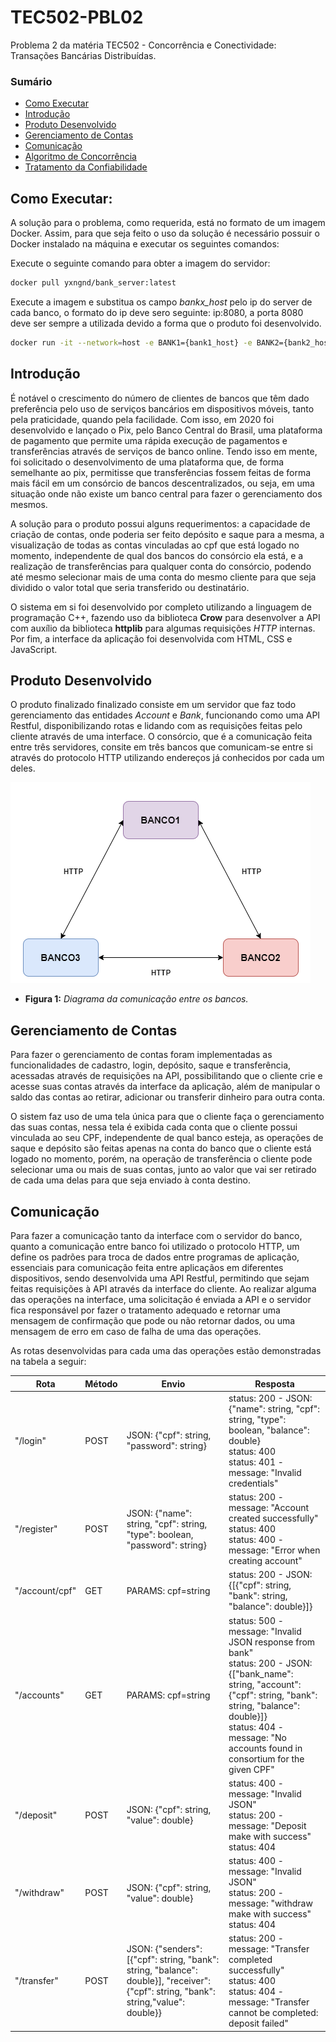 # TEC502-PBL02
Problema 2 da matéria TEC502 - Concorrência e Conectividade: Transações Bancárias Distribuídas.

### Sumário 
+ [Como Executar](#como-executar-a-solução)
+ [Introdução](#introdução)
+ [Produto Desenvolvido](#produto-desenvolvido)
+ [Gerenciamento de Contas](#gerenciamento-de-contas)
+ [Comunicação](#protocolo-de-comunicação)
+ [Algoritmo de Concorrência](#algoritmo-de-concorrencia)
+ [Tratamento da Confiabilidade](#tradatamento-da-confiabilidade)

## Como Executar:

A solução para o problema, como requerida, está no formato de um imagem Docker. Assim, para que seja feito o uso da solução é necessário possuir o Docker instalado na máquina e executar os seguintes comandos:

Execute o seguinte comando para obter a imagem do servidor:
```bash
docker pull yxngnd/bank_server:latest
```
Execute a imagem e substitua os campo *bankx_host* pelo ip do server de cada banco, o formato do ip deve sero seguinte: ip:8080, a porta 8080 deve ser sempre a utilizada devido a forma que o produto foi desenvolvido.
```bash
docker run -it --network=host -e BANK1={bank1_host} -e BANK2={bank2_host} -e BANK3={bank3_host} yxngnd/bank_server
```

## Introdução

É notável o crescimento do número de clientes de bancos que têm dado preferência pelo uso de serviços bancários em dispositivos móveis, tanto pela praticidade, quando pela facilidade. Com isso, em 2020 foi desenvolvido e lançado o Pix, pelo Banco Central do Brasil, uma plataforma de pagamento que permite uma rápida execução de pagamentos e transferências através de serviços de banco online. Tendo isso em mente, foi solicitado o desenvolvimento de uma plataforma que, de forma semelhante ao pix, permitisse que transferências fossem feitas de forma mais fácil em um consórcio de bancos descentralizados, ou seja, em uma situação onde não existe um banco central para fazer o gerenciamento dos mesmos.

A solução para o produto possui alguns requerimentos: a capacidade de criação de contas, onde poderia ser feito depósito e saque para a mesma, a visualização de todas as contas vinculadas ao cpf que está logado no momento, independente de qual dos bancos do consórcio ela está, e a realização de transferências para qualquer conta do consórcio, podendo até mesmo selecionar mais de uma conta do mesmo cliente para que seja dividido o valor total que seria transferido ou destinatário.    

O sistema em si foi desenvolvido por completo utilizando a linguagem de programação C++, fazendo uso da biblioteca **Crow** para desenvolver a API com auxílio da biblioteca **httplib** para algumas requisições *HTTP* internas. Por fim, a interface da aplicação foi desenvolvida com HTML, CSS e JavaScript.

## Produto Desenvolvido

O produto finalizado finalizado consiste em um servidor que faz todo gerenciamento das entidades *Account* e *Bank*, funcionando como uma API Restful, disponibilizando rotas e lidando com as requisições feitas pelo cliente através de uma interface. O consórcio, que é a comunicação feita entre três servidores, consite em três bancos que comunicam-se entre si através do protocolo HTTP utilizando endereços já conhecidos por cada um deles.


![ComunicacaoBancos](IMG/bancos.png)
- **Figura 1:** *Diagrama da comunicação entre os bancos.*

## Gerenciamento de Contas
Para fazer o gerenciamento de contas foram implementadas as funcionalidades de cadastro, login, depósito, saque e transferência, acessadas através de requisições na API, possibilitando que o cliente crie e acesse suas contas através da interface da aplicação, além de manipular o saldo das contas ao retirar, adicionar ou transferir dinheiro para outra conta.

O sistem faz uso de uma tela única para que o cliente faça o gerenciamento das suas contas, nessa tela é exibida cada conta que o cliente possui vinculada ao seu CPF, independente de qual banco esteja, as operações de saque e depósito são feitas apenas na conta do banco que o cliente está logado no momento, porém, na operação de transferência o cliente pode selecionar uma ou mais de suas contas, junto ao valor que vai ser retirado de cada uma delas para que seja enviado à conta destino.

## Comunicação

Para fazer a comunicação tanto da interface com o servidor do banco, quanto a comunicação entre banco foi utilizado o protocolo HTTP, um define os padrões para troca de dados entre programas de aplicação, essenciais para comunicação feita entre aplicaçãos em diferentes dispositivos, sendo desenvolvida uma API Restful, permitindo que sejam feitas requisições à API através da interface do cliente. Ao realizar alguma das operações na interface, uma solicitação é enviada a API e o servidor fica responsável por fazer o tratamento adequado e retornar uma mensagem de confirmação que pode ou não retornar dados, ou uma mensagem de erro em caso de falha de uma das operações.

As rotas desenvolvidas para cada uma das operações estão demonstradas na tabela a seguir:

| Rota          | Método        | Envio         | Resposta      |   
| ------------- | ------------- | ------------- | ------------- |
| "/login"      |      POST     |JSON: {"cpf": string, "password": string}|status: 200 - JSON: {"name": string, "cpf": string, "type": boolean, "balance": double} <br /> status: 400 <br /> status: 401 - message: "Invalid credentials"|
| "/register"   |      POST     |JSON: {"name": string, "cpf": string, "type": boolean, "password": string}|status: 200 - message: "Account created successfully"  <br /> status: 400  <br /> status: 400 - message: "Error when creating account"|
| "/account/cpf"|      GET      |PARAMS: cpf=string|status: 200 - JSON: {[{"cpf": string, "bank": string, "balance": double}]}|
| "/accounts"   |      GET      |PARAMS: cpf=string|status: 500 - message: "Invalid JSON response from bank"  <br /> status: 200 - JSON: {["bank_name": string, "account": {"cpf": string, "bank": string, "balance": double}]}  <br /> status: 404 - message: "No accounts found in consortium for the given CPF"|
| "/deposit"    |      POST     |JSON: {"cpf": string, "value": double}|status: 400 - message: "Invalid JSON" <br /> status: 200 - message: "Deposit make with success"  <br /> status: 404|
| "/withdraw"   |      POST     |JSON: {"cpf": string, "value": double}|status: 400 - message: "Invalid JSON"  <br /> status: 200 - message: "withdraw make with success"  <br /> status: 404|
| "/transfer"   |      POST     |JSON: {"senders": [{"cpf": string, "bank": string, "balance": double}], "receiver": {"cpf": string, "bank": string,"value": double}}|status: 200 - message: "Transfer completed successfully"  <br /> status: 400  <br /> status: 404 - message: "Transfer cannot be completed: deposit failed"|





















